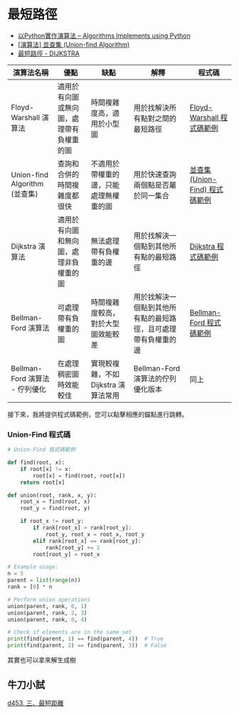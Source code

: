 # 最短路徑

- [以Python實作演算法 – Algorithms Implements using Python](https://super9.space/archives/1562)
- [[演算法] 並查集 (Union-find Algorithm)](https://ithelp.ithome.com.tw/articles/10209278)
- [最短路徑 - DIJKSTRA](https://hackmd.io/@CLKO/HJL8bMuxN?type=view)


| 演算法名稱                     | 優點                                     | 缺點                                   | 解釋                                                           | 程式碼                                               |
| ------------------------------ | ---------------------------------------- | -------------------------------------- | -------------------------------------------------------------- | ---------------------------------------------------- |
| Floyd-Warshall 演算法          | 適用於有向圖或無向圖，處理帶有負權重的圖 | 時間複雜度高，適用於小型圖             | 用於找解決所有點對之間的最短路徑                               | [Floyd-Warshall 程式碼範例](./Floyd-Warshall.md)     |
| Union-find Algorithm (並查集)  | 查詢和合併的時間複雜度都很快             | 不適用於帶權重的邊，只能處理無權重的圖 | 用於快速查詢兩個點是否屬於同一集合                             | [並查集 (Union-Find) 程式碼範例](#union-find-程式碼) |
| Dijkstra 演算法                | 適用於有向圖和無向圖，處理非負權重的圖   | 無法處理帶有負權重的邊                 | 用於找解決一個點到其他所有點的最短路徑                         | [Dijkstra 程式碼範例](./Dijkstra's演算法.md)         |
| Bellman-Ford 演算法            | 可處理帶有負權重的圖                     | 時間複雜度較高，對於大型圖效能較差     | 用於找解決一個點到其他所有點的最短路徑，且可處理帶有負權重的邊 | [Bellman-Ford 程式碼範例](./Bellman–Ford演算法.md)   |
| Bellman-Ford 演算法 - 佇列優化 | 在處理稠密圖時效能較佳                   | 實現較複雜，不如 Dijkstra 演算法常用   | Bellman-Ford 演算法的佇列優化版本                              | 同上                                                 |

接下來，我將提供程式碼範例，您可以點擊相應的錨點進行跳轉。


### Union-Find 程式碼
```python
# Union-Find 程式碼範例

def find(root, x):
    if root[x] != x:
        root[x] = find(root, root[x])
    return root[x]

def union(root, rank, x, y):
    root_x = find(root, x)
    root_y = find(root, y)

    if root_x != root_y:
        if rank[root_x] > rank[root_y]:
            root_y, root_x = root_x, root_y
        elif rank[root_x] == rank[root_y]:
            rank[root_y] += 1
        root[root_y] = root_x

# Example usage:
n = 5
parent = list(range(n))
rank = [0] * n

# Perform union operations
union(parent, rank, 0, 1)
union(parent, rank, 2, 3)
union(parent, rank, 0, 4)

# Check if elements are in the same set
print(find(parent, 1) == find(parent, 4))  # True
print(find(parent, 2) == find(parent, 3))  # False
```

其實也可以拿來解生成樹


## 牛刀小試
[d453. 三、最短距離](https://zerojudge.tw/ShowProblem?problemid=d453)